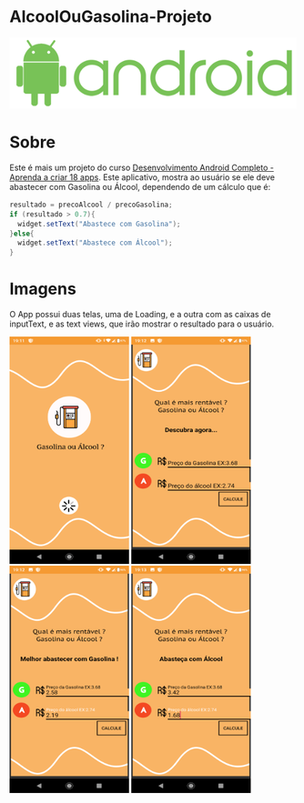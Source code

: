 # AlcoolOuGasolina-Projeto
![droid logo](images/logo.png)

# Sobre
Este é mais um projeto do curso [Desenvolvimento Android Completo - Aprenda a criar 18 apps](https://www.udemy.com/course/curso-de-desenvolvimento-android-oreo/). Este aplicativo, mostra ao usuário se ele deve abastecer com Gasolina ou Álcool, dependendo de um cálculo que é:
```java
resultado = precoAlcool / precoGasolina;
if (resultado > 0.7){
  widget.setText("Abastece com Gasolina");
}else{
  widget.setText("Abastece com Álcool");
}
```

# Imagens
O App possui duas telas, uma de Loading, e a outra com as caixas de inputText, e as text views, que irão mostrar o resultado para o usuário.

<img src="images/LoadingScreen.png" width="210" height="400"/> <img src="images/SecondScreenInitial.png" width="210" height="400"/>
<img src="images/Gasolina.png" width="210" height="400"/> <img src="images/Alcool.png" width="210" height="400" />
